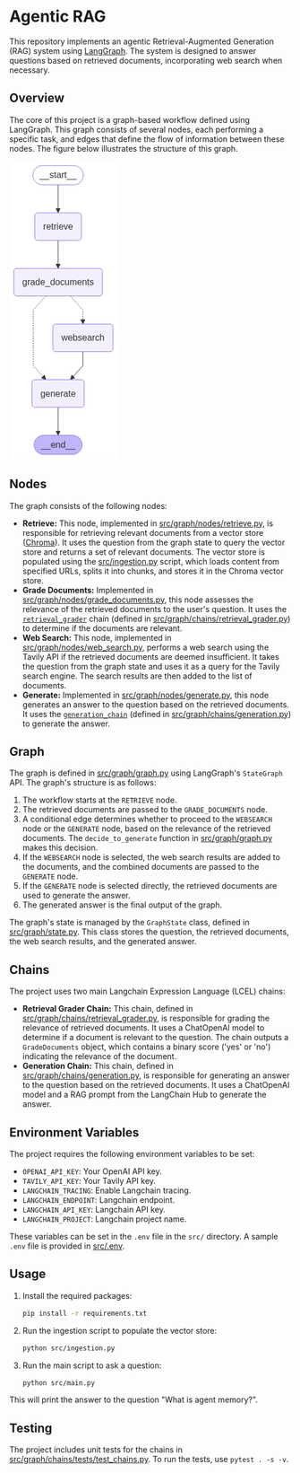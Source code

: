 # Agentic RAG

This repository implements an agentic Retrieval-Augmented Generation (RAG) system using [LangGraph](https://github.com/langgraph-dev/langgraph). The system is designed to answer questions based on retrieved documents, incorporating web search when necessary.

## Overview

The core of this project is a graph-based workflow defined using LangGraph. This graph consists of several nodes, each performing a specific task, and edges that define the flow of information between these nodes. The figure below illustrates the structure of this graph.

![graph](graph.png)

## Nodes

The graph consists of the following nodes:

*   **Retrieve:** This node, implemented in [src/graph/nodes/retrieve.py](src/graph/nodes/retrieve.py), is responsible for retrieving relevant documents from a vector store ([Chroma](https://www.trychroma.com/)). It uses the question from the graph state to query the vector store and returns a set of relevant documents. The vector store is populated using the [src/ingestion.py](src/ingestion.py) script, which loads content from specified URLs, splits it into chunks, and stores it in the Chroma vector store.
*   **Grade Documents:** Implemented in [src/graph/nodes/grade_documents.py](src/graph/nodes/grade_documents.py), this node assesses the relevance of the retrieved documents to the user's question. It uses the [`retrieval_grader`](src/graph/chains/retrieval_grader.py) chain (defined in [src/graph/chains/retrieval_grader.py](src/graph/chains/retrieval_grader.py)) to determine if the documents are relevant.
*   **Web Search:** This node, implemented in [src/graph/nodes/web_search.py](src/graph/nodes/web_search.py), performs a web search using the Tavily API if the retrieved documents are deemed insufficient. It takes the question from the graph state and uses it as a query for the Tavily search engine. The search results are then added to the list of documents.
*   **Generate:** Implemented in [src/graph/nodes/generate.py](src/graph/nodes/generate.py), this node generates an answer to the question based on the retrieved documents. It uses the [`generation_chain`](src/graph/chains/generation.py) (defined in [src/graph/chains/generation.py](src/graph/chains/generation.py)) to generate the answer.

## Graph

The graph is defined in [src/graph/graph.py](src/graph/graph.py) using LangGraph's `StateGraph` API. The graph's structure is as follows:

1.  The workflow starts at the `RETRIEVE` node.
2.  The retrieved documents are passed to the `GRADE_DOCUMENTS` node.
3.  A conditional edge determines whether to proceed to the `WEBSEARCH` node or the `GENERATE` node, based on the relevance of the retrieved documents. The `decide_to_generate` function in [src/graph/graph.py](src/graph/graph.py) makes this decision.
4.  If the `WEBSEARCH` node is selected, the web search results are added to the documents, and the combined documents are passed to the `GENERATE` node.
5.  If the `GENERATE` node is selected directly, the retrieved documents are used to generate the answer.
6.  The generated answer is the final output of the graph.

The graph's state is managed by the `GraphState` class, defined in [src/graph/state.py](src/graph/state.py). This class stores the question, the retrieved documents, the web search results, and the generated answer.

## Chains

The project uses two main Langchain Expression Language (LCEL) chains:

*   **Retrieval Grader Chain:** This chain, defined in [src/graph/chains/retrieval_grader.py](src/graph/chains/retrieval_grader.py), is responsible for grading the relevance of retrieved documents. It uses a ChatOpenAI model to determine if a document is relevant to the question. The chain outputs a `GradeDocuments` object, which contains a binary score ('yes' or 'no') indicating the relevance of the document.
*   **Generation Chain:** This chain, defined in [src/graph/chains/generation.py](src/graph/chains/generation.py), is responsible for generating an answer to the question based on the retrieved documents. It uses a ChatOpenAI model and a RAG prompt from the LangChain Hub to generate the answer.

## Environment Variables

The project requires the following environment variables to be set:

*   `OPENAI_API_KEY`: Your OpenAI API key.
*   `TAVILY_API_KEY`: Your Tavily API key.
*   `LANGCHAIN_TRACING`: Enable Langchain tracing.
*   `LANGCHAIN_ENDPOINT`: Langchain endpoint.
*   `LANGCHAIN_API_KEY`: Langchain API key.
*   `LANGCHAIN_PROJECT`: Langchain project name.

These variables can be set in the `.env` file in the `src/` directory.  A sample `.env` file is provided in [src/.env](src/.env).

## Usage

1.  Install the required packages:

    ```bash
    pip install -r requirements.txt
    ```

2.  Run the ingestion script to populate the vector store:

    ```bash
    python src/ingestion.py
    ```

3.  Run the main script to ask a question:

    ```bash
    python src/main.py
    ```

This will print the answer to the question "What is agent memory?".

## Testing

The project includes unit tests for the chains in [src/graph/chains/tests/test_chains.py](src/graph/chains/tests/test_chains.py). To run the tests, use `pytest . -s -v`.